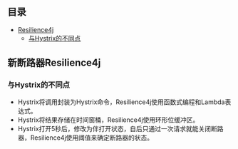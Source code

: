 ## 目录

- [Resilience4j](#新断路器Resilience4j)
    - [与Hystrix的不同点](#与Hystrix的不同点)


## 新断路器Resilience4j


### 与Hystrix的不同点

* Hystrix将调用封装为Hystrix命令，Resilience4j使用函数式编程和Lambda表达式。
* Hystrix将结果存储在时间窗桶，Resilience4j使用环形位缓冲区。
* Hystrix打开5秒后，修改为伴打开状态，自后只通过一次请求就能关闭断路器，Resilience4j使用阈值来确定断路器的状态。